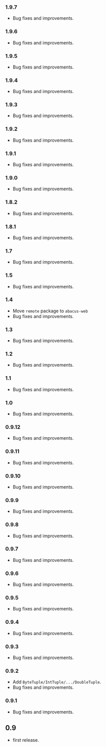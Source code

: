 ### 1.9.7

* Bug fixes and improvements.

### 1.9.6

* Bug fixes and improvements.

### 1.9.5

* Bug fixes and improvements.

### 1.9.4

* Bug fixes and improvements.

### 1.9.3

* Bug fixes and improvements.

### 1.9.2

* Bug fixes and improvements.

### 1.9.1

* Bug fixes and improvements.

### 1.9.0

* Bug fixes and improvements.

### 1.8.2

* Bug fixes and improvements.

### 1.8.1

* Bug fixes and improvements.

### 1.7

* Bug fixes and improvements.

### 1.5

* Bug fixes and improvements.


### 1.4

* Move `remote` package to `abacus-web`
* Bug fixes and improvements.


### 1.3

* Bug fixes and improvements.


### 1.2

* Bug fixes and improvements.


### 1.1

* Bug fixes and improvements.


### 1.0

* Bug fixes and improvements.


### 0.9.12

* Bug fixes and improvements.


### 0.9.11

* Bug fixes and improvements.


### 0.9.10

* Bug fixes and improvements.


### 0.9.9

* Bug fixes and improvements.


### 0.9.8

* Bug fixes and improvements.


### 0.9.7

* Bug fixes and improvements.


### 0.9.6

* Bug fixes and improvements.


### 0.9.5

* Bug fixes and improvements.


### 0.9.4

* Bug fixes and improvements.


### 0.9.3

* Bug fixes and improvements.


### 0.9.2

* Add `ByteTuple/IntTuple/.../DoubleTuple`.
* Bug fixes and improvements.


### 0.9.1

* Bug fixes and improvements.


## 0.9

* first release.